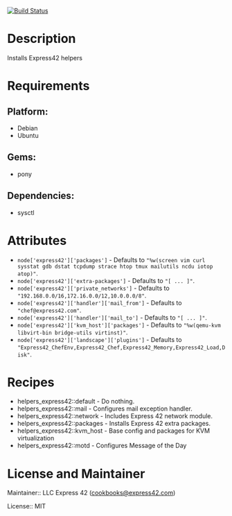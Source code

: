 [![Build Status](https://travis-ci.org/express42/helpers_express42.svg?branch=master)](https://travis-ci.org/express42/helpers_express42)

# Description

Installs Express42 helpers

# Requirements

## Platform:

* Debian
* Ubuntu

## Gems:

* pony

## Dependencies:

* sysctl

# Attributes

* `node['express42']['packages']` -  Defaults to `"%w(screen vim curl sysstat gdb dstat tcpdump strace htop tmux mailutils ncdu iotop atop)"`.
* `node['express42']['extra-packages']` -  Defaults to `"[ ... ]"`.
* `node['express42']['private_networks']` -  Defaults to `"192.168.0.0/16,172.16.0.0/12,10.0.0.0/8"`.
* `node['express42']['handler']['mail_from']` -  Defaults to `"chef@express42.com"`.
* `node['express42']['handler']['mail_to']` -  Defaults to `"[ ... ]"`.
* `node['express42']['kvm_host']['packages']` -  Defaults to `"%w(qemu-kvm libvirt-bin bridge-utils virtinst)"`.
* `node['express42']['landscape']['plugins']` - Defaults to `"Express42_ChefEnv,Express42_Chef,Express42_Memory,Express42_Load,Disk"`.

# Recipes

* helpers_express42::default - Do nothing.
* helpers_express42::mail - Configures mail exception handler.
* helpers_express42::network - Includes Express 42 network module.
* helpers_express42::packages - Installs Express 42 extra packages.
* helpers_express42::kvm_host - Base config and packages for KVM virtualization
* helpers_express42::motd - Configures Message of the Day

# License and Maintainer

Maintainer:: LLC Express 42 (<cookbooks@express42.com>)

License:: MIT

